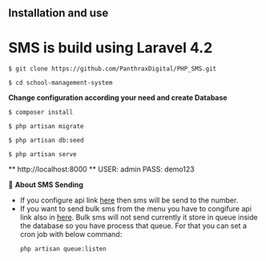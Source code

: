 
## Installation and use
# SMS is build using Laravel 4.2
```
$ git clone https://github.com/PanthraxDigital/PHP_SMS.git
```
```
$ cd school-management-system
```

**Change configuration according your need and create Database**
```
$ composer install
```
```
$ php artisan migrate
```
```
$ php artisan db:seed
```
```
$ php artisan serve
```
**  http://localhost:8000 **
USER: admin
PASS: demo123


:information_desk_person:
**About SMS Sending**
- If you configure api link [here](https://github.com/PanthraxDigital/school-management-system/blob/master/app/controllers/attendanceController.php#L221) then sms will be send to the number.
- If you want to send bulk sms from the menu you have to congifure api link
    also in [here](https://github.com/PanthraxDigital/school-management-system/blob/master/app/controllers/smsController.php#L179). Bulk sms will not send currently it store in queue inside the database
    so you have process that queue. For that you can set a cron job with below command:
    ```
    php artisan queue:listen
    ```

